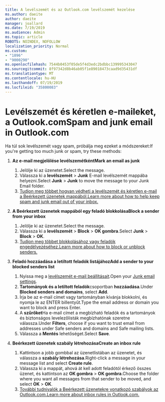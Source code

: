```yaml
---
title: A levélszemét és az Outlook.com levélszemét kezelése
ms.author: daeite
author: daeite
manager: joallard
ms.date: 7/19/2019
ms.audience: Admin
ms.topic: article
ROBOTS: NOINDEX, NOFOLLOW
localization_priority: Normal
ms.custom:
- "1896"
- "9000290"
ms.openlocfilehash: 7544b0453f05de5f4d3edc2bdbbc139995343047
ms.sourcegitcommit: 8f97342d8b46ab05f1e89018473caad9d35431df
ms.translationtype: MT
ms.contentlocale: hu-HU
ms.lasthandoff: 07/19/2019
ms.locfileid: "35800083"
---
```

# <a name="spam-and-junk-email-in-outlookcom"></a><span data-ttu-id="95a8d-102">Levélszemét és kéretlen e-maileket, a Outlook.com</span><span class="sxs-lookup"><span data-stu-id="95a8d-102">Spam and junk email in Outlook.com</span></span>

<span data-ttu-id="95a8d-103">Ha túl sok levélszemét vagy spam, próbálja meg ezeket a módszereket:</span><span class="sxs-lookup"><span data-stu-id="95a8d-103">If you're getting too much junk or spam, try these methods:</span></span>

1. <span data-ttu-id="95a8d-104">**Az e-mail megjelölése levélszemétként**</span><span class="sxs-lookup"><span data-stu-id="95a8d-104">**Mark an email as junk**</span></span>
    1. <span data-ttu-id="95a8d-105">Jelölje ki az üzenetet.</span><span class="sxs-lookup"><span data-stu-id="95a8d-105">Select the message.</span></span>
    1. <span data-ttu-id="95a8d-106">Válassza ki a **levélszemét** > **Junk** E-mail levélszemét mappába helyezni.</span><span class="sxs-lookup"><span data-stu-id="95a8d-106">Select **Junk** > **Junk** to move the message to your Junk Email folder.</span></span>
    1. [<span data-ttu-id="95a8d-107">Tudjon meg többet hogyan védheti a levélszemét és kéretlen e-mail a Beérkezett üzenetek mappából.</span><span class="sxs-lookup"><span data-stu-id="95a8d-107">Learn more about how to help keep spam and junk email out of your inbox.</span></span>](https://support.office.com/article/a3ece97b-82f8-4a5e-9ac3-e92fa6427ae4?wt.mc_id=Office_Outlook_com_Alchemy)

1. <span data-ttu-id="95a8d-108">**A Beérkezett üzenetek mappából egy feladó blokkolása**</span><span class="sxs-lookup"><span data-stu-id="95a8d-108">**Block a sender from your inbox**</span></span>
    1. <span data-ttu-id="95a8d-109">Jelölje ki az üzenetet.</span><span class="sxs-lookup"><span data-stu-id="95a8d-109">Select the message.</span></span>
    1. <span data-ttu-id="95a8d-110">Válassza ki a **levélszemét** > **Block** > **OK gombra**.</span><span class="sxs-lookup"><span data-stu-id="95a8d-110">Select **Junk** > **Block** > **OK**.</span></span>
    1. [<span data-ttu-id="95a8d-111">Tudjon meg többet blokkolásához vagy feladók engedélyezéséhez.</span><span class="sxs-lookup"><span data-stu-id="95a8d-111">Learn more about how to block or unblock senders.</span></span>](https://support.office.com/article/afba1c94-77bb-4f50-8b85-057cf52f4d5e?wt.mc_id=Office_Outlook_com_Alchemy)

1. <span data-ttu-id="95a8d-112">**Feladó hozzáadása a letiltott feladók listájához**</span><span class="sxs-lookup"><span data-stu-id="95a8d-112">**Add a sender to your blocked senders list**</span></span>
    1. <span data-ttu-id="95a8d-113">Nyissa meg a [levélszemét e-mail beállításait](https://outlook.live.com/mail/options/mail/junkEmail/blockedSendersAndDomainsV2).</span><span class="sxs-lookup"><span data-stu-id="95a8d-113">Open your [Junk email settings](https://outlook.live.com/mail/options/mail/junkEmail/blockedSendersAndDomainsV2).</span></span>
    1. <span data-ttu-id="95a8d-114">**Tartományok és a letiltott feladók**csoportban **hozzáadása**.</span><span class="sxs-lookup"><span data-stu-id="95a8d-114">Under **Blocked senders and domains**, select **Add**.</span></span>
    1. <span data-ttu-id="95a8d-115">Írja be az e-mail címet vagy tartományban kívánja blokkolni, és nyomja le az ENTER billentyűt.</span><span class="sxs-lookup"><span data-stu-id="95a8d-115">Type the email address or domain you want to block and press Enter.</span></span>
    1. <span data-ttu-id="95a8d-116">A **szűrőket**Ha e-mail címet a megbízható feladók és a tartományok és biztonságos levelezőlisták megbízhatónak szeretne válassza.</span><span class="sxs-lookup"><span data-stu-id="95a8d-116">Under **Filters**, choose if you want to trust email from addresses under Safe senders and domains and Safe mailing lists.</span></span>
    1. <span data-ttu-id="95a8d-117">Válassza a **Mentés** lehetőséget.</span><span class="sxs-lookup"><span data-stu-id="95a8d-117">Select **Save**.</span></span>

1. <span data-ttu-id="95a8d-118">**Beérkezett üzenetek szabály létrehozása**</span><span class="sxs-lookup"><span data-stu-id="95a8d-118">**Create an inbox rule**</span></span>
    1. <span data-ttu-id="95a8d-119">Kattintson a jobb gombbal az üzenetlistában az üzenetet, és válassza a **szabály létrehozása**.</span><span class="sxs-lookup"><span data-stu-id="95a8d-119">Right-click a message in your message list and select **Create rule**.</span></span>
    1. <span data-ttu-id="95a8d-120">Válassza ki a mappát, ahová át kell adott feladótól érkező összes üzenet, és kattintson az **OK gombra** > **OK gombra**.</span><span class="sxs-lookup"><span data-stu-id="95a8d-120">Choose the folder where you want all messages from that sender to be moved, and select **OK** > **OK**.</span></span>
    1. [<span data-ttu-id="95a8d-121">További tudnivalók a Beérkezett üzenetekre vonatkozó szabályok az Outlook.com.</span><span class="sxs-lookup"><span data-stu-id="95a8d-121">Learn more about inbox rules in Outlook.com.</span></span>](https://support.office.com/article/4b094371-a5d7-49bd-8b1b-4e4896a7cc5d?wt.mc_id=Office_Outlook_com_Alchemy)